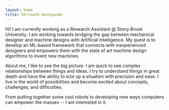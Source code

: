 ```yaml
---
layout: home
title: Shrinath Deshpande
---
```


Hi! I am currently working as a Research Assistant @ Stony Brook University.
I am working towards bridging the gap between mechanical designer and machine designs with Artificial Intelligence.
My quest is to develop an ML-based framework that connects with inexperienced
designers and empowers them with the state of art machine design algorithms to
invent new machines.

About me, I like to see the big picture. I am quick to see complex relationships between things and ideas.
I try to understand things in great depth and have the ability to size up a situation with precision and ease.
I live in the world of possibilities and become excited about concepts, challenges, and difficulties.

From putting together some cool robots to developing new ways computers can empower the masses -- I am interested in it.

